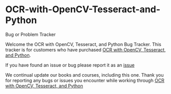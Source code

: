 # OCR-with-OpenCV-Tesseract-and-Python
Bug or Problem Tracker

Welcome the OCR with OpenCV, Tesseract, and Python Bug Tracker.  This tracker is for customers who have purchased [OCR with OpenCV, Tesseract, and Python](https://www.pyimagesearch.com/ocr-with-opencv-tesseract-and-python/).  

If you have found an issue or bug please report it as an [issue](https://github.com/PyImageSearch/OCR/issues)

We continual update our books and courses, including this one.  Thank you for reporting any bugs or issues you encounter while working through [OCR with OpenCV, Tesseract, and Python](https://www.pyimagesearch.com/ocr-with-opencv-tesseract-and-python/)
